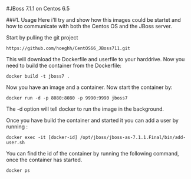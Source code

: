 #JBoss 7.1.1 on Centos 6.5

###1. Usage
Here i'll try and show how this images could be startet and how to communicate with both the Centos OS and the JBoss server.

Start by pulling the git project
```
https://github.com/hoeghh/CentOS66_JBoss711.git
```
This will download the Dockerfile and userfile to your harddrive.
Now you need to build the container from the Dockerfile:
```
docker build -t jboss7 .
```
Now you have an image and a container. Now start the container by:
```
docker run -d -p 8080:8080 -p 9990:9990 jboss7
```

The -d option will tell docker to run the image in the background.

Once you have build the container and started it you can add a user by running :

```
docker exec -it [docker-id] /opt/jboss/jboss-as-7.1.1.Final/bin/add-user.sh
```
You can find the id of the container by running the following command, once the container has started.
```
docker ps
```
